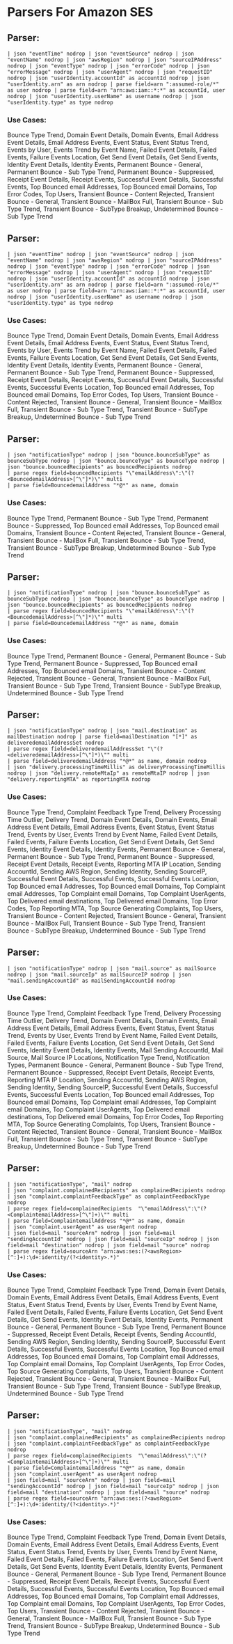 # Parsers For Amazon SES

## Parser:
```
| json "eventTime" nodrop | json "eventSource" nodrop | json "eventName" nodrop | json "awsRegion" nodrop | json "sourceIPAddress" nodrop | json "eventType" nodrop | json "errorCode" nodrop | json "errorMessage" nodrop | json "userAgent" nodrop | json "requestID" nodrop | json "userIdentity.accountId" as accountId nodrop | json "userIdentity.arn" as arn nodrop | parse field=arn ":assumed-role/*" as user nodrop | parse field=arn "arn:aws:iam::*:*" as accountId, user nodrop | json "userIdentity.userName" as username nodrop | json "userIdentity.type" as type nodrop
```
### Use Cases:
Bounce Type Trend, Domain Event Details, Domain Events, Email Address Event Details, Email Address Events, Event Status, Event Status Trend, Events by User, Events Trend by Event Name, Failed Event Details, Failed Events, Failure Events Location, Get Send Event Details, Get Send Events, Identity Event Details, Identity Events, Permanent Bounce - General, Permanent Bounce - Sub Type Trend, Permanent Bounce - Suppressed, Receipt Event Details, Receipt Events, Successful Event Details, Successful Events, Top Bounced email Addresses, Top Bounced email Domains, Top Error Codes, Top Users, Transient Bounce - Content Rejected, Transient Bounce - General, Transient Bounce - MailBox Full, Transient Bounce - Sub Type Trend, Transient Bounce - SubType Breakup, Undetermined Bounce - Sub Type Trend



## Parser:
```
| json "eventTime" nodrop | json "eventSource" nodrop | json "eventName" nodrop | json "awsRegion" nodrop | json "sourceIPAddress" nodrop | json "eventType" nodrop | json "errorCode" nodrop | json "errorMessage" nodrop | json "userAgent" nodrop | json "requestID" nodrop | json "userIdentity.accountId" as accountId nodrop | json "userIdentity.arn" as arn nodrop | parse field=arn ":assumed-role/*" as user nodrop | parse field=arn "arn:aws:iam::*:*" as accountId, user nodrop | json "userIdentity.userName" as username nodrop | json "userIdentity.type" as type nodrop  
```
### Use Cases:
Bounce Type Trend, Domain Event Details, Domain Events, Email Address Event Details, Email Address Events, Event Status, Event Status Trend, Events by User, Events Trend by Event Name, Failed Event Details, Failed Events, Failure Events Location, Get Send Event Details, Get Send Events, Identity Event Details, Identity Events, Permanent Bounce - General, Permanent Bounce - Sub Type Trend, Permanent Bounce - Suppressed, Receipt Event Details, Receipt Events, Successful Event Details, Successful Events, Successful Events Location, Top Bounced email Addresses, Top Bounced email Domains, Top Error Codes, Top Users, Transient Bounce - Content Rejected, Transient Bounce - General, Transient Bounce - MailBox Full, Transient Bounce - Sub Type Trend, Transient Bounce - SubType Breakup, Undetermined Bounce - Sub Type Trend



## Parser:
```
| json "notificationType" nodrop | json "bounce.bounceSubType" as bounceSubType nodrop | json "bounce.bounceType" as bounceType nodrop | json "bounce.bouncedRecipients" as bouncedRecipients nodrop
| parse regex field=bouncedRecipients "\"emailAddress\":\"(?<BouncedemailAddress>[^\"]*)\"" multi
| parse field=BouncedemailAddress "*@*" as name, domain
```
### Use Cases:
Bounce Type Trend, Permanent Bounce - Sub Type Trend, Permanent Bounce - Suppressed, Top Bounced email Addresses, Top Bounced email Domains, Transient Bounce - Content Rejected, Transient Bounce - General, Transient Bounce - MailBox Full, Transient Bounce - Sub Type Trend, Transient Bounce - SubType Breakup, Undetermined Bounce - Sub Type Trend



## Parser:
```
| json "notificationType" nodrop | json "bounce.bounceSubType" as bounceSubType nodrop | json "bounce.bounceType" as bounceType nodrop | json "bounce.bouncedRecipients" as bouncedRecipients nodrop 
| parse regex field=bouncedRecipients "\"emailAddress\":\"(?<BouncedemailAddress>[^\"]*)\"" multi
| parse field=BouncedemailAddress "*@*" as name, domain
```
### Use Cases:
Bounce Type Trend, Permanent Bounce - General, Permanent Bounce - Sub Type Trend, Permanent Bounce - Suppressed, Top Bounced email Addresses, Top Bounced email Domains, Transient Bounce - Content Rejected, Transient Bounce - General, Transient Bounce - MailBox Full, Transient Bounce - Sub Type Trend, Transient Bounce - SubType Breakup, Undetermined Bounce - Sub Type Trend



## Parser:
```
| json "notificationType" nodrop | json "mail.destination" as mailDestination nodrop | parse field=mailDestination "[*]" as deliveredemailAddressSet nodrop
| parse regex field=deliveredemailAddressSet "\"(?<deliveredemailAddress>[^\"]*)\"" multi
| parse field=deliveredemailAddress "*@*" as name, domain nodrop
| json "delivery.processingTimeMillis" as deliveryProcessingTimeMillis nodrop | json "delivery.remoteMtaIp" as remoteMtaIP nodrop | json "delivery.reportingMTA" as reportingMTA nodrop
```
### Use Cases:
Bounce Type Trend, Complaint Feedback Type Trend, Delivery Processing Time Outlier, Delivery Trend, Domain Event Details, Domain Events, Email Address Event Details, Email Address Events, Event Status, Event Status Trend, Events by User, Events Trend by Event Name, Failed Event Details, Failed Events, Failure Events Location, Get Send Event Details, Get Send Events, Identity Event Details, Identity Events, Permanent Bounce - General, Permanent Bounce - Sub Type Trend, Permanent Bounce - Suppressed, Receipt Event Details, Receipt Events, Reporting MTA IP Location, Sending AccountId, Sending AWS Region, Sending Identity, Sending SourceIP, Successful Event Details, Successful Events, Successful Events Location, Top Bounced email Addresses, Top Bounced email Domains, Top Complaint email Addresses, Top Complaint email Domains, Top Complaint UserAgents, Top Delivered email destinations, Top Delivered email Domains, Top Error Codes, Top Reporting MTA, Top Source Generating Complaints, Top Users, Transient Bounce - Content Rejected, Transient Bounce - General, Transient Bounce - MailBox Full, Transient Bounce - Sub Type Trend, Transient Bounce - SubType Breakup, Undetermined Bounce - Sub Type Trend



## Parser:
```
| json "notificationType" nodrop | json "mail.source" as mailSource nodrop | json "mail.sourceIp" as mailSourceIP nodrop | json "mail.sendingAccountId" as mailSendingAccountId nodrop
```
### Use Cases:
Bounce Type Trend, Complaint Feedback Type Trend, Delivery Processing Time Outlier, Delivery Trend, Domain Event Details, Domain Events, Email Address Event Details, Email Address Events, Event Status, Event Status Trend, Events by User, Events Trend by Event Name, Failed Event Details, Failed Events, Failure Events Location, Get Send Event Details, Get Send Events, Identity Event Details, Identity Events, Mail Sending AccountId, Mail Source, Mail Source IP Locations, Notification Type Trend, Notification Types, Permanent Bounce - General, Permanent Bounce - Sub Type Trend, Permanent Bounce - Suppressed, Receipt Event Details, Receipt Events, Reporting MTA IP Location, Sending AccountId, Sending AWS Region, Sending Identity, Sending SourceIP, Successful Event Details, Successful Events, Successful Events Location, Top Bounced email Addresses, Top Bounced email Domains, Top Complaint email Addresses, Top Complaint email Domains, Top Complaint UserAgents, Top Delivered email destinations, Top Delivered email Domains, Top Error Codes, Top Reporting MTA, Top Source Generating Complaints, Top Users, Transient Bounce - Content Rejected, Transient Bounce - General, Transient Bounce - MailBox Full, Transient Bounce - Sub Type Trend, Transient Bounce - SubType Breakup, Undetermined Bounce - Sub Type Trend



## Parser:
```
| json "notificationType", "mail" nodrop
| json "complaint.complainedRecipients" as complainedRecipients nodrop
| json "complaint.complaintFeedbackType" as complaintFeedbackType nodrop
| parse regex field=complainedRecipients  "\"emailAddress\":\"(?<ComplaintemailAddress>[^\"]+)\"" multi
| parse field=ComplaintemailAddress "*@*" as name, domain
| json "complaint.userAgent" as userAgent nodrop
| json field=mail "sourceArn" nodrop | json field=mail "sendingAccountId" nodrop | json field=mail "sourceIp" nodrop | json field=mail "destination" nodrop | json field=mail "source" nodrop
| parse regex field=sourceArn "arn:aws:ses:(?<awsRegion>[^:]+):\d+:identity/(?<identity>.*)"
```
### Use Cases:
Bounce Type Trend, Complaint Feedback Type Trend, Domain Event Details, Domain Events, Email Address Event Details, Email Address Events, Event Status, Event Status Trend, Events by User, Events Trend by Event Name, Failed Event Details, Failed Events, Failure Events Location, Get Send Event Details, Get Send Events, Identity Event Details, Identity Events, Permanent Bounce - General, Permanent Bounce - Sub Type Trend, Permanent Bounce - Suppressed, Receipt Event Details, Receipt Events, Sending AccountId, Sending AWS Region, Sending Identity, Sending SourceIP, Successful Event Details, Successful Events, Successful Events Location, Top Bounced email Addresses, Top Bounced email Domains, Top Complaint email Addresses, Top Complaint email Domains, Top Complaint UserAgents, Top Error Codes, Top Source Generating Complaints, Top Users, Transient Bounce - Content Rejected, Transient Bounce - General, Transient Bounce - MailBox Full, Transient Bounce - Sub Type Trend, Transient Bounce - SubType Breakup, Undetermined Bounce - Sub Type Trend



## Parser:
```
| json "notificationType", "mail" nodrop 
| json "complaint.complainedRecipients" as complainedRecipients nodrop
| json "complaint.complaintFeedbackType" as complaintFeedbackType nodrop
| parse regex field=complainedRecipients  "\"emailAddress\":\"(?<ComplaintemailAddress>[^\"]+)\"" multi
| parse field=ComplaintemailAddress "*@*" as name, domain
| json "complaint.userAgent" as userAgent nodrop
| json field=mail "sourceArn" nodrop | json field=mail "sendingAccountId" nodrop | json field=mail "sourceIp" nodrop | json field=mail "destination" nodrop | json field=mail "source" nodrop
| parse regex field=sourceArn "arn:aws:ses:(?<awsRegion>[^:]+):\d+:identity/(?<identity>.*)"
```
### Use Cases:
Bounce Type Trend, Complaint Feedback Type Trend, Domain Event Details, Domain Events, Email Address Event Details, Email Address Events, Event Status, Event Status Trend, Events by User, Events Trend by Event Name, Failed Event Details, Failed Events, Failure Events Location, Get Send Event Details, Get Send Events, Identity Event Details, Identity Events, Permanent Bounce - General, Permanent Bounce - Sub Type Trend, Permanent Bounce - Suppressed, Receipt Event Details, Receipt Events, Successful Event Details, Successful Events, Successful Events Location, Top Bounced email Addresses, Top Bounced email Domains, Top Complaint email Addresses, Top Complaint email Domains, Top Complaint UserAgents, Top Error Codes, Top Users, Transient Bounce - Content Rejected, Transient Bounce - General, Transient Bounce - MailBox Full, Transient Bounce - Sub Type Trend, Transient Bounce - SubType Breakup, Undetermined Bounce - Sub Type Trend


